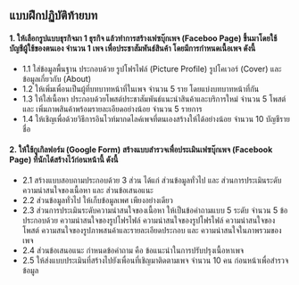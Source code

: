 ## แบบฝึกปฏิบัติท้ายบท

#### 1. ให้เลือกรูปแบบธุรกิจมา 1 ธุรกิจ แล้วทำการสร้างเฟซบุ๊กเพจ (Faceboo Page) ขึ้นมาโดยใช้บัญชีผู้ใช้ของตนเอง จำนวน 1 เพจ เพื่อประชาสัมพันธ์สินค้า โดยมีการกำหนดเนื้อเพจ ดังนี้
* 1.1	ใส่ข้อมูลพื้นฐาน ประกอบด้วย รูปโฟรไฟล์ (Picture Profile) รูปโคเวอร์ (Cover) และ  ข้อมูลเกี่ยวกับ (About)
* 1.2	ให้เพิ่มเพื่อนเป็นผู้ที่บทบาทหน้าที่ในเพจ จำนวน 5 ราย โดยแบ่งบทบาทหน้าที่กัน
* 1.3	ให้ใส่เนื้อหา ประกอบด้วยโพสต์ประชาสัมพันธ์แนะนำสินค้าและบริการใหม่  จำนวน 5 โพสต์ และ เพิ่มภาพสินค้าพร้อมรายละเอียดอย่างน้อย จำนวน 5 รายการ
* 1.4	ให้เชิญเพื่อด้วยวิธีการอินไวท์มากดไลค์เพจที่ตนเองสร้างให้ได้อย่างน้อย จำนวน 10 บัญชีรายชื่อ

#### 2.	ให้ใช้กูเกิลฟอร์ม (Google Form) สร้างแบบสำรวจเพื่อประเมินเฟซบุ๊กเพจ (Facebook Page) ที่นักได้สร้างไว้ก่อนหน้านี้ ดังนี้
* 2.1	สร้างแบบสอบถามประกอบด้วย 3 ส่วน ได้แก่ ส่วนข้อมูลทั่วไป และ ส่วนการประเมินระดับความน่าสนใจของเนื้อหา และ ส่วนข้อเสนอแนะ
* 2.2	ส่วนข้อมูลทั่วไป ให้เก็บข้อมูลเพศ เพียงอย่างเดียว
* 2.3	ส่วนการประเมินระดับความน่าสนใจของเนื้อหา ให้เป็นข้อคำถามแบบ 5 ระดับ จำนวน 5 ข้อ ประกอบด้วย ความน่าสนใจของรูปโฟรไฟล์ ความน่าสนใจของรูปโฟรไฟล์ ความน่าสนใจของโพสต์ ความสนใจของรูปภาพสนค้าและรายละเอียดประกอบ และ ความน่าสนใจในภาพรวมของเพจ
* 2.4	ส่วนข้อเสนอแนะ กำหนดข้อคำถาม คือ ข้อแนะนำในการปรับปรุงเนื้อหาเพจ
* 2.5	ให้ส่งแบบประเมินที่สร้างไปยังเพื่อนที่เชิญมาติดตามเพจ จำนวน 10 คน ก่อนหน้าเพื่อสำรวจข้อมูล 